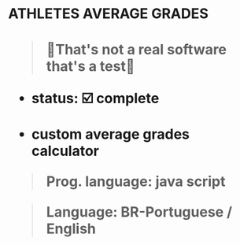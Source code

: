 <h1>ATHLETES AVERAGE GRADES<h1>

>🚨That's not a real software that's a test🚨

+ status: ☑️ complete

+ custom average grades calculator

>Prog. language: java script

> Language: BR-Portuguese / English
